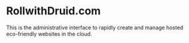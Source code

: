 # RollwithDruid.com

This is the administrative interface to rapidly create and manage hosted eco-friendly websites in the cloud.
